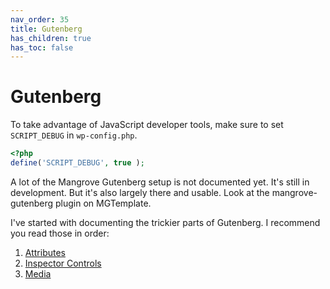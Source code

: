 ```yaml
---
nav_order: 35
title: Gutenberg
has_children: true
has_toc: false
---
```

# Gutenberg

To take advantage of JavaScript developer tools, make sure to set `SCRIPT_DEBUG` in `wp-config.php`.
```php
<?php
define('SCRIPT_DEBUG', true );
```

A lot of the Mangrove Gutenberg setup is not documented yet. It's still in development.
But it's also largely there and usable.
Look at the mangrove-gutenberg plugin on MGTemplate.

I've started with documenting the trickier parts of Gutenberg.
I recommend you read those in order:

1. [Attributes](/gutenberg/attributes)
1. [Inspector Controls](/gutenberg/inspector-controls)
1. [Media](/gutenberg/media)
